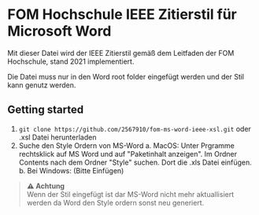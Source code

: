 # FOM Hochschule IEEE Zitierstil für Microsoft Word
Mit dieser Datei wird der IEEE Zitierstil gemäß dem Leitfaden der FOM Hochschule, stand 2021 implementiert.

Die Datei muss nur in den Word root folder eingefügt werden und der Stil kann genutz werden. 

## Getting started
1. `git clone https://github.com/2567910/fom-ms-word-ieee-xsl.git` oder .xsl Datei herunterladen
2. Suche den Style Ordern von MS-Word
    a. MacOS: Unter Prgramme rechtsklick auf MS Word und auf "Paketinhalt anzeigen". Im Ordner Contents nach dem Ordner "Style" suchen. Dort die .xls Datei einfügen.  
    b. Bei Windows: (Bitte Einfügen)
    
> **⚠ Achtung**  
> Wenn der Stil eingefügt ist dar MS-Word nicht mehr aktuallisiert werden da Word den Style ordern sonst neu generiert.
